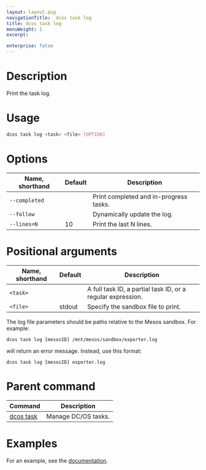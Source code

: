 ```yaml
---
layout: layout.pug
navigationTitle:  dcos task log
title: dcos task log
menuWeight: 1
excerpt:

enterprise: false
---
```





# Description
Print the task log.

# Usage

```bash
dcos task log <task> <file> [OPTION]
```

# Options

| Name, shorthand | Default | Description |
|---------|-------------|-------------|
| `--completed`   |             | Print completed and in-progress tasks. |
| `--follow`   |             |  Dynamically update the log. |
| `--lines=N`   |     10      |  Print the last N lines. |

# Positional arguments

| Name, shorthand | Default | Description |
|---------|-------------|-------------|
| `<task>`   |             |  A full task ID, a partial task ID, or a regular expression. |
| `<file>`   |  stdout  |  Specify the sandbox file to print. |

The log file parameters should be paths relative to the Mesos sandbox. For example:
```
dcos task log [mesosID] /mnt/mesos/sandbox/exporter.log
```
will return an error message. Instead, use this format:

```
dcos task log [mesosID] exporter.log
```

# Parent command

| Command | Description |
|---------|-------------|
| [dcos task](/1.10/cli/command-reference/dcos-task/)   | Manage DC/OS tasks. |

# Examples

For an example, see the [documentation](/1.10/monitoring/logging/).
